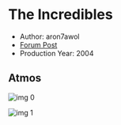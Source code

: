 # The Incredibles

* Author: aron7awol
* [Forum Post](https://www.avsforum.com/threads/bass-eq-for-filtered-movies.2995212/post-57009086)
* Production Year: 2004

## Atmos

![img 0](https://i.imgur.com/bA18A1j.jpg)

![img 1](https://i.imgur.com/tsC9IJV.jpg)

